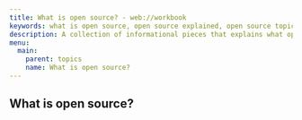 ```yaml
---
title: What is open source? - web://workbook
keywords: what is open source, open source explained, open source topic, open source 101
description: A collection of informational pieces that explains what open source is.
menu:
  main:
    parent: topics
    name: What is open source?
---
```


## What is open source?
